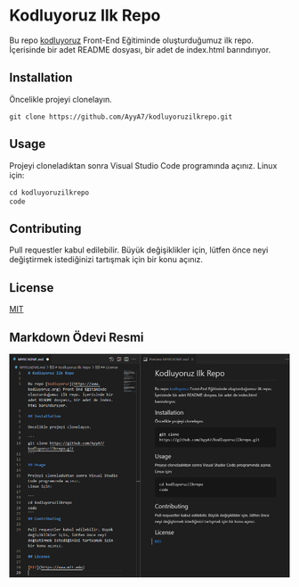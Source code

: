 # Kodluyoruz Ilk Repo

Bu repo [kodluyoruz](https://www.kodluyoruz.org) Front-End Eğitiminde oluşturduğumuz ilk repo. İçerisinde bir adet README dosyası, bir adet de index.html barındırıyor.

## Installation

Öncelikle projeyi clonelayın.

``` 
git clone https://github.com/AyyA7/kodluyoruzilkrepo.git 
```

## Usage

Projeyi cloneladıktan sonra Visual Studio Code programında açınız.
Linux için:

```
cd kodluyoruzilkrepo
code
```
## Contributing

Pull requestler kabul edilebilir. Büyük değişiklikler için, lütfen önce neyi değiştirmek istediğinizi tartışmak için bir konu açınız.

## License

[MIT](https://choosealicense.com/licenses/mit/)

## Markdown Ödevi Resmi

![Örnek Markdown Projesi](https://raw.githubusercontent.com/AyyA7/kodluyoruzilkrepo/main/Markdown.png)
